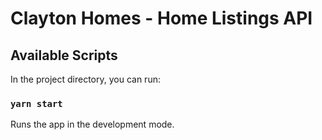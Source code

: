 # Clayton Homes - Home Listings API

<!-- ## Before Starting...

- Add `.env.local` file to the root directory of this project
- Make sure `home-listings-api` is up and running -->

## Available Scripts

In the project directory, you can run:

### `yarn start`

Runs the app in the development mode.
